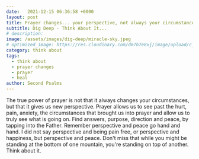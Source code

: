 ```yaml
---
date:   2021-12-15 06:36:58 +0000
layout: post
title: Prayer changes... your perspective, not always your circumstances. 
subtitle: Dig Deep - Think About It...
# description: 
image: /assets/images/dig-deep/miracle-sky.jpeg
# optimized_image: https://res.cloudinary.com/dm7h7e8xj/image/upload/c_scale,w_380/v1559821647/theme2_ylcxxz.jpg
category: think about
tags:
  - think about
  - prayer changes
  - prayer
  - heal
author: Second Psalms
---
```


<span>
The true power of prayer is not that it always changes your circumstances, but that it gives us new perspective. Prayer allows us to see past the hurt, pain, anxiety, the circumstances that brought us into prayer and allow us to truly see what is going on. Find answers, purpose, direction and peace, by tapping into the Father. Remember perspective and peace go hand and hand. I did not say perspective and being pain free, or perspective and happiness, but perspective and peace. Don't miss that while you might be standing at the bottom of one mountain, you're standing on top of another. Think about it. 
</span>


